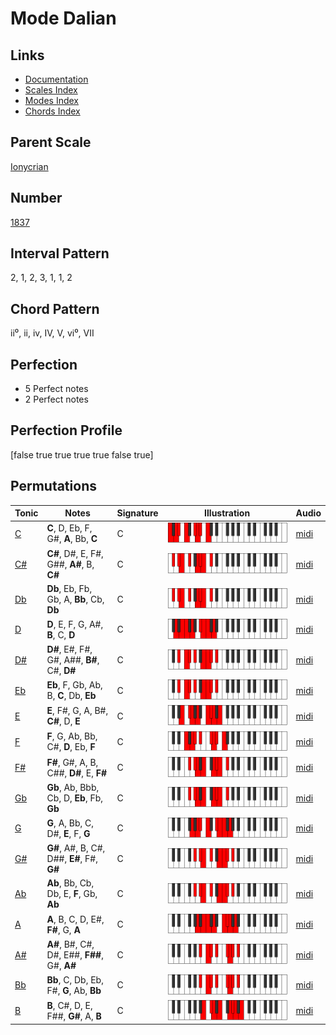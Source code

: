 # Mode Dalian

## Links

- [Documentation](index.md)
- [Scales Index](Scales.md)
- [Modes Index](Modes.md)
- [Chords Index](Chords.md)

## Parent Scale

[Ionycrian](ScaleIonycrian.md)

## Number

[1837](https://ianring.com/musictheory/scales/1837)

## Interval Pattern

2, 1, 2, 3, 1, 1, 2

## Chord Pattern

ii⁰, ii, iv, IV, V, vi⁰, VII

## Perfection

- 5 Perfect notes
- 2 Perfect notes

## Perfection Profile

[false true true true true false true]

## Permutations

| Tonic | Notes | Signature | Illustration | Audio |
|-------|-------|-----------|--------------|-------|
| [C](ModeCNaturalDalian.md) | **C**, D, Eb, F, G#, **A**, Bb, **C** | C | ![CNaturalDalian](ModeCNaturalDalian.png) | [midi](https://github.com/edipermadi/music/blob/main/docs/ModeCNaturalDalian.mid?raw=true) |
| [C#](ModeCSharpDalian.md) | **C#**, D#, E, F#, G##, **A#**, B, **C#** | C | ![CSharpDalian](ModeCSharpDalian.png) | [midi](https://github.com/edipermadi/music/blob/main/docs/ModeCSharpDalian.mid?raw=true) |
| [Db](ModeDFlatDalian.md) | **Db**, Eb, Fb, Gb, A, **Bb**, Cb, **Db** | C | ![DFlatDalian](ModeDFlatDalian.png) | [midi](https://github.com/edipermadi/music/blob/main/docs/ModeDFlatDalian.mid?raw=true) |
| [D](ModeDNaturalDalian.md) | **D**, E, F, G, A#, **B**, C, **D** | C | ![DNaturalDalian](ModeDNaturalDalian.png) | [midi](https://github.com/edipermadi/music/blob/main/docs/ModeDNaturalDalian.mid?raw=true) |
| [D#](ModeDSharpDalian.md) | **D#**, E#, F#, G#, A##, **B#**, C#, **D#** | C | ![DSharpDalian](ModeDSharpDalian.png) | [midi](https://github.com/edipermadi/music/blob/main/docs/ModeDSharpDalian.mid?raw=true) |
| [Eb](ModeEFlatDalian.md) | **Eb**, F, Gb, Ab, B, **C**, Db, **Eb** | C | ![EFlatDalian](ModeEFlatDalian.png) | [midi](https://github.com/edipermadi/music/blob/main/docs/ModeEFlatDalian.mid?raw=true) |
| [E](ModeENaturalDalian.md) | **E**, F#, G, A, B#, **C#**, D, **E** | C | ![ENaturalDalian](ModeENaturalDalian.png) | [midi](https://github.com/edipermadi/music/blob/main/docs/ModeENaturalDalian.mid?raw=true) |
| [F](ModeFNaturalDalian.md) | **F**, G, Ab, Bb, C#, **D**, Eb, **F** | C | ![FNaturalDalian](ModeFNaturalDalian.png) | [midi](https://github.com/edipermadi/music/blob/main/docs/ModeFNaturalDalian.mid?raw=true) |
| [F#](ModeFSharpDalian.md) | **F#**, G#, A, B, C##, **D#**, E, **F#** | C | ![FSharpDalian](ModeFSharpDalian.png) | [midi](https://github.com/edipermadi/music/blob/main/docs/ModeFSharpDalian.mid?raw=true) |
| [Gb](ModeGFlatDalian.md) | **Gb**, Ab, Bbb, Cb, D, **Eb**, Fb, **Gb** | C | ![GFlatDalian](ModeGFlatDalian.png) | [midi](https://github.com/edipermadi/music/blob/main/docs/ModeGFlatDalian.mid?raw=true) |
| [G](ModeGNaturalDalian.md) | **G**, A, Bb, C, D#, **E**, F, **G** | C | ![GNaturalDalian](ModeGNaturalDalian.png) | [midi](https://github.com/edipermadi/music/blob/main/docs/ModeGNaturalDalian.mid?raw=true) |
| [G#](ModeGSharpDalian.md) | **G#**, A#, B, C#, D##, **E#**, F#, **G#** | C | ![GSharpDalian](ModeGSharpDalian.png) | [midi](https://github.com/edipermadi/music/blob/main/docs/ModeGSharpDalian.mid?raw=true) |
| [Ab](ModeAFlatDalian.md) | **Ab**, Bb, Cb, Db, E, **F**, Gb, **Ab** | C | ![AFlatDalian](ModeAFlatDalian.png) | [midi](https://github.com/edipermadi/music/blob/main/docs/ModeAFlatDalian.mid?raw=true) |
| [A](ModeANaturalDalian.md) | **A**, B, C, D, E#, **F#**, G, **A** | C | ![ANaturalDalian](ModeANaturalDalian.png) | [midi](https://github.com/edipermadi/music/blob/main/docs/ModeANaturalDalian.mid?raw=true) |
| [A#](ModeASharpDalian.md) | **A#**, B#, C#, D#, E##, **F##**, G#, **A#** | C | ![ASharpDalian](ModeASharpDalian.png) | [midi](https://github.com/edipermadi/music/blob/main/docs/ModeASharpDalian.mid?raw=true) |
| [Bb](ModeBFlatDalian.md) | **Bb**, C, Db, Eb, F#, **G**, Ab, **Bb** | C | ![BFlatDalian](ModeBFlatDalian.png) | [midi](https://github.com/edipermadi/music/blob/main/docs/ModeBFlatDalian.mid?raw=true) |
| [B](ModeBNaturalDalian.md) | **B**, C#, D, E, F##, **G#**, A, **B** | C | ![BNaturalDalian](ModeBNaturalDalian.png) | [midi](https://github.com/edipermadi/music/blob/main/docs/ModeBNaturalDalian.mid?raw=true) |
